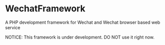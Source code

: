 # WechatFramework
A PHP development framework for Wechat and Wechat browser based web service

NOTICE: This framework is under development. DO NOT use it right now.
